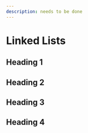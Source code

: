 ```yaml
---
description: needs to be done
---
```


# Linked Lists

## Heading 1

## Heading 2

## Heading 3

## Heading 4
